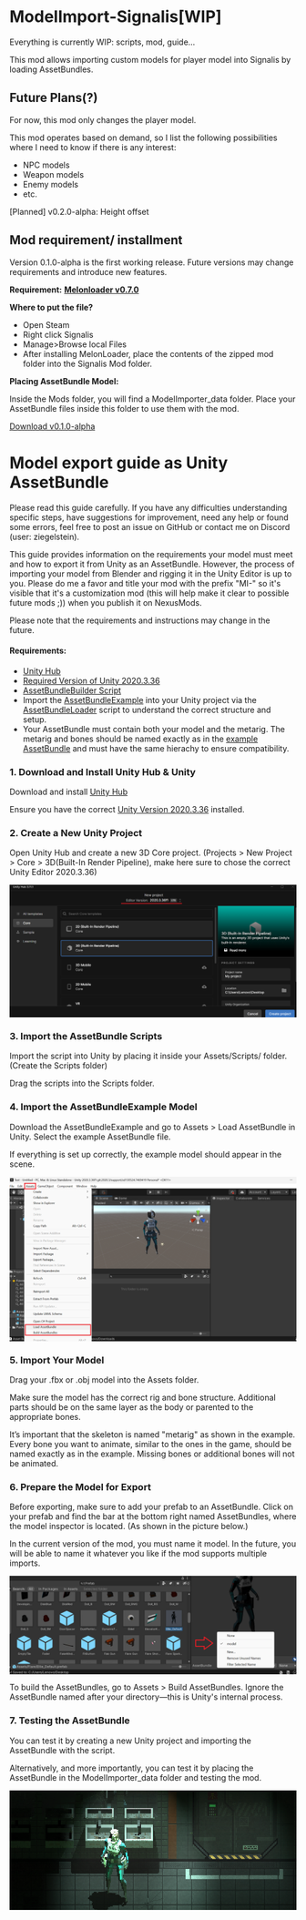 # ModelImport-Signalis[WIP]
Everything is currently WIP: scripts, mod, guide...

This mod allows importing custom models for player model into Signalis by loading AssetBundles.

## Future Plans(?)
For now, this mod only changes the player model.

This mod operates based on demand, so I list the following possibilities where I need to know if there is any interest:

- NPC models
- Weapon models
- Enemy models
- etc.

[Planned] v0.2.0-alpha: Height offset

## Mod requirement/ installment
Version 0.1.0-alpha is the first working release. Future versions may change requirements and introduce new features.

**Requirement:**
[**Melonloader v0.7.0**](https://melonwiki.xyz/#/README?id=automated-installation)

**Where to put the file?**

- Open Steam 
- Right click Signalis
- Manage>Browse local Files
- After installing MelonLoader, place the contents of the zipped mod folder into the Signalis Mod folder.

**Placing AssetBundle Model:**

Inside the Mods folder, you will find a ModelImporter_data folder.
Place your AssetBundle files inside this folder to use them with the mod.

[Download v0.1.0-alpha](https://github.com/ZiegelsteinNBG/ModelImport-Signalis/releases/tag/v0.1.0-alpha)

# Model export guide as Unity AssetBundle
Please read this guide carefully. If you have any difficulties understanding specific steps, have suggestions for improvement, need any help or found some errors, feel free to post an issue on GitHub or contact me on Discord (user: ziegelstein).

This guide provides information on the requirements your model must meet and how to export it from Unity as an AssetBundle. However, the process of importing your model from Blender and rigging it in the Unity Editor is up to you.
Please do me a favor and title your mod with the prefix "MI-" so it's visible that it's a customization mod (this will help make it clear to possible future mods ;)) when you publish it on NexusMods.

Please note that the requirements and instructions may change in the future.

#### Requirements:
- [Unity Hub](https://docs.unity3d.com/hub/manual/InstallHub.html)
- [Required Version of Unity 2020.3.36](https://unity.com/releases/editor/whats-new/2020.3.36#release-notes)
- [AssetBundleBuilder Script](https://github.com/ZiegelsteinNBG/ModelImport-Signalis/tree/main/AssetBundle%20Scripts)
- Import the [AssetBundleExample](https://github.com/ZiegelsteinNBG/ModelImport-Signalis/tree/main/AssetBundleExample) into your Unity project via the [AssetBundleLoader](https://github.com/ZiegelsteinNBG/ModelImport-Signalis/tree/main/AssetBundle%20Scripts) script to understand the correct structure and setup.
- Your AssetBundle must contain both your model and the metarig. The metarig and bones should be named exactly as in the [example AssetBundle](https://github.com/ZiegelsteinNBG/ModelImport-Signalis/tree/main/AssetBundleExample) and must have the same hierachy to ensure compatibility.
  
### 1. Download and Install Unity Hub & Unity
Download and install [Unity Hub](https://docs.unity3d.com/hub/manual/InstallHub.html)

Ensure you have the correct [Unity Version 2020.3.36](https://unity.com/releases/editor/whats-new/2020.3.36#release-notes) installed. 

### 2. Create a New Unity Project
Open Unity Hub and create a new 3D Core project. (Projects > New Project > Core > 3D(Built-In Render Pipeline), make here sure to chose the correct Unity Editor 2020.3.36)
<p align="center">
  <img align="center" src="img/CreateProject.png">
</p>

### 3. Import the AssetBundle Scripts
Import the script into Unity by placing it inside your Assets/Scripts/ folder. (Create the Scripts folder)

Drag the scripts into the Scripts folder.

### 4. Import the AssetBundleExample Model
Download the AssetBundleExample and go to Assets > Load AssetBundle in Unity. Select the example AssetBundle file.

If everything is set up correctly, the example model should appear in the scene.
<p align="center">
  <img align="center" src="img/ScriptAndImport.png">
</p>

### 5. Import Your Model
Drag your .fbx or .obj model into the Assets folder.

Make sure the model has the correct rig and bone structure. Additional parts should be on the same layer as the body or parented to the appropriate bones.

It’s important that the skeleton is named "metarig" as shown in the example. Every bone you want to animate, similar to the ones in the game, should be named exactly as in the example. Missing bones or additional bones will not be animated.

### 6. Prepare the Model for Export
Before exporting, make sure to add your prefab to an AssetBundle. Click on your prefab and find the bar at the bottom right named AssetBundles, where the model inspector is located. (As shown in the picture below.)

In the current version of the mod, you must name it model. In the future, you will be able to name it whatever you like if the mod supports multiple imports.

<p align="center">
  <img align="center" src="img/AssetBundleNaming.png">
</p>

To build the AssetBundles, go to Assets > Build AssetBundles. Ignore the AssetBundle named after your directory—this is Unity's internal process.

### 7. Testing the AssetBundle
You can test it by creating a new Unity project and importing the AssetBundle with the script.

Alternatively, and more importantly, you can test it by placing the AssetBundle in the ModelImporter_data folder and testing the mod.

<p align="center">
  <img align="center" src="img/MISuccess.png">
</p>
